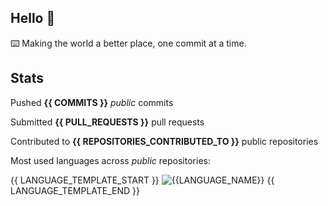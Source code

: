## Hello 👋

⌨️  Making the world a better place, one commit at a time.


## Stats
Pushed **{{ COMMITS }}** *public* commits

Submitted **{{ PULL_REQUESTS }}** pull requests

Contributed to **{{ REPOSITORIES_CONTRIBUTED_TO }}** public repositories

Most used languages across *public* repositories:

{{ LANGUAGE_TEMPLATE_START }}
![{{LANGUAGE_NAME}}](https://img.shields.io/static/v1?style=flat-square&label=%E2%A0%80&color=555&labelColor={{LANGUAGE_COLOR:uri}}&message={{LANGUAGE_NAME:uri}}%EF%B8%B1{{LANGUAGE_PERCENT:uri}}%25)
{{ LANGUAGE_TEMPLATE_END }}
